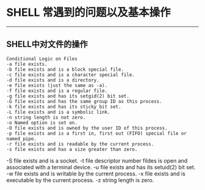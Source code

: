 # SHELL 常遇到的问题以及基本操作
------
## SHELL中对文件的操作
    Conditional Logic on Files
    -a file exists.
    -b file exists and is a block special file.
    -c file exists and is a character special file.
    -d file exists and is a directory.
    -e file exists (just the same as -a).
    -f file exists and is a regular file.
    -g file exists and has its setgid(2) bit set.
    -G file exists and has the same group ID as this process.
    -k file exists and has its sticky bit set.
    -L file exists and is a symbolic link.
    -n string length is not zero.
    -o Named option is set on.
    -O file exists and is owned by the user ID of this process.
    -p file exists and is a first in, first out (FIFO) special file or
    named pipe.
    -r file exists and is readable by the current process.
    -s file exists and has a size greater than zero.
-S file exists and is a socket.
-t file descriptor number fildes is open and associated with a
terminal device.
-u file exists and has its setuid(2) bit set.
-w file exists and is writable by the current process.
-x file exists and is executable by the current process.
-z string length is zero.